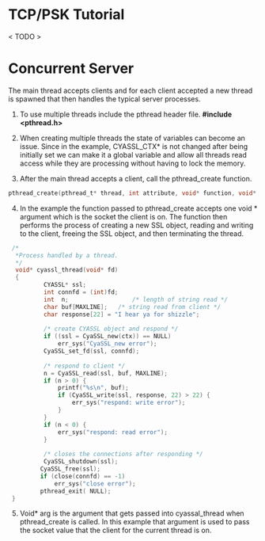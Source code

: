 TCP/PSK Tutorial
================

< TODO >

# **Concurrent Server**


The main thread accepts clients and for each client accepted a new thread is spawned that then handles the typical server processes.


1. To use multiple threads include the pthread header file.
        **#include <pthread.h>**


2. When creating multiple threads the state of variables can become an issue. Since in the example, CYASSL_CTX* is not changed after being initially set we can make it a global variable and allow all threads read access while they are processing without having to lock the memory.


3. After the main thread accepts a client, call the pthread_create function.
```c
pthread_create(pthread_t* thread, int attribute, void* function, void* arg)
```
4. In the example the function passed to pthread_create accepts one void * argument which is the socket the client is on. The function then performs the process of creating a new SSL object, reading and writing to the client, freeing the SSL object, and then terminating the thread.
```c
 /*
  *Process handled by a thread.
  */
  void* cyassl_thread(void* fd)
  {
          CYASSL* ssl;
          int connfd = (int)fd;
          int  n;                  /* length of string read */
          char buf[MAXLINE];   /* string read from client */
          char response[22] = "I hear ya for shizzle";
 
          /* create CYASSL object and respond */
          if ((ssl = CyaSSL_new(ctx)) == NULL)
              err_sys("CyaSSL_new error");
          CyaSSL_set_fd(ssl, connfd);            
                                             
          /* respond to client */                            
          n = CyaSSL_read(ssl, buf, MAXLINE);                
          if (n > 0) {                                       
              printf("%s\n", buf);                           
              if (CyaSSL_write(ssl, response, 22) > 22) {
                  err_sys("respond: write error");
              }
          }
          if (n < 0) {
              err_sys("respond: read error");
          }
                                                       
          /* closes the connections after responding */
          CyaSSL_shutdown(ssl);
         CyaSSL_free(ssl);           
         if (close(connfd) == -1)   
             err_sys("close error");
         pthread_exit( NULL);
 }
```
5. Void* arg is the argument that gets passed into cyassal_thread when pthread_create is called. In this example that argument is used to pass the socket value that the client for the current thread is on.

